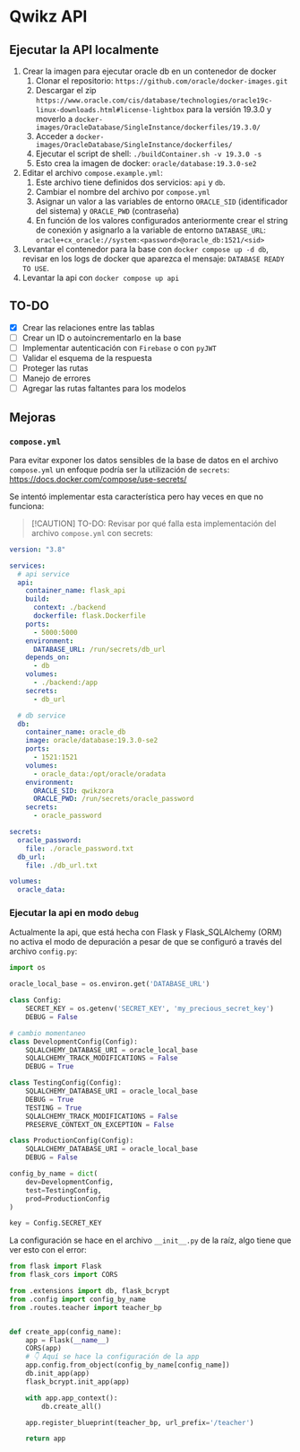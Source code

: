 # Qwikz API

## Ejecutar la API localmente

1. Crear la imagen para ejecutar oracle db en un contenedor de docker
   1. Clonar el repositorio: `https://github.com/oracle/docker-images.git`
   2. Descargar el zip `https://www.oracle.com/cis/database/technologies/oracle19c-linux-downloads.html#license-lightbox` para la versión 19.3.0 y moverlo a `docker-images/OracleDatabase/SingleInstance/dockerfiles/19.3.0/`
   3. Acceder a `docker-images/OracleDatabase/SingleInstance/dockerfiles/`
   4. Ejecutar el script de shell: `./buildContainer.sh -v 19.3.0 -s`
   5. Esto crea la imagen de docker: `oracle/database:19.3.0-se2`
2. Editar el archivo `compose.example.yml`:
   1. Este archivo tiene definidos dos servicios: `api` y `db`.
   2. Cambiar el nombre del archivo por `compose.yml`
   3. Asignar un valor a las variables de entorno `ORACLE_SID` (identificador del sistema) y `ORACLE_PWD` (contraseña)
   4. En función de los valores configurados anteriormente crear el string de conexión y asignarlo a la variable de entorno `DATABASE_URL`:
      `oracle+cx_oracle://system:<password>@oracle_db:1521/<sid>`
3. Levantar el contenedor para la base con `docker compose up -d db`, revisar en los logs de docker que aparezca el mensaje: `DATABASE READY TO USE`.
4. Levantar la api con `docker compose up api`

## TO-DO

- [x] Crear las relaciones entre las tablas
- [ ] Crear un ID o autoincrementarlo en la base
- [ ] Implementar autenticación con `Firebase` o con `pyJWT`
- [ ] Validar el esquema de la respuesta
- [ ] Proteger las rutas
- [ ] Manejo de errores
- [ ] Agregar las rutas faltantes para los modelos

## Mejoras

### `compose.yml`

Para evitar exponer los datos sensibles de la base de datos en el archivo `compose.yml` un enfoque podría ser la utilización de `secrets`: <https://docs.docker.com/compose/use-secrets/>

Se intentó implementar esta característica pero hay veces en que no funciona:

> [!CAUTION] TO-DO:
> Revisar por qué falla esta implementación del archivo `compose.yml` con secrets:

```yml
version: "3.8"

services:
  # api service
  api:
    container_name: flask_api
    build:
      context: ./backend
      dockerfile: flask.Dockerfile
    ports:
      - 5000:5000
    environment:
      DATABASE_URL: /run/secrets/db_url
    depends_on:
      - db
    volumes:
      - ./backend:/app
    secrets:
      - db_url

  # db service
  db:
    container_name: oracle_db
    image: oracle/database:19.3.0-se2
    ports:
      - 1521:1521
    volumes:
      - oracle_data:/opt/oracle/oradata
    environment:
      ORACLE_SID: qwikzora
      ORACLE_PWD: /run/secrets/oracle_password
    secrets:
      - oracle_password

secrets:
  oracle_password:
    file: ./oracle_password.txt
  db_url:
    file: ./db_url.txt

volumes:
  oracle_data:
```

### Ejecutar la api en modo `debug`

Actualmente la api, que está hecha con Flask y Flask_SQLAlchemy (ORM) no activa el modo de depuración a pesar de que se configuró a través del archivo `config.py`:

```py
import os

oracle_local_base = os.environ.get('DATABASE_URL')

class Config:
    SECRET_KEY = os.getenv('SECRET_KEY', 'my_precious_secret_key')
    DEBUG = False

# cambio momentaneo
class DevelopmentConfig(Config):
    SQLALCHEMY_DATABASE_URI = oracle_local_base
    SQLALCHEMY_TRACK_MODIFICATIONS = False
    DEBUG = True

class TestingConfig(Config):
    SQLALCHEMY_DATABASE_URI = oracle_local_base
    DEBUG = True
    TESTING = True
    SQLALCHEMY_TRACK_MODIFICATIONS = False
    PRESERVE_CONTEXT_ON_EXCEPTION = False

class ProductionConfig(Config):
    SQLALCHEMY_DATABASE_URI = oracle_local_base
    DEBUG = False

config_by_name = dict(
    dev=DevelopmentConfig,
    test=TestingConfig,
    prod=ProductionConfig
)

key = Config.SECRET_KEY
```

La configuración se hace en el archivo `__init__.py` de la raíz, algo tiene que ver esto con el error:

```py
from flask import Flask
from flask_cors import CORS

from .extensions import db, flask_bcrypt
from .config import config_by_name
from .routes.teacher import teacher_bp


def create_app(config_name):
    app = Flask(__name__)
    CORS(app)
    # 👇 Aquí se hace la configuración de la app
    app.config.from_object(config_by_name[config_name])
    db.init_app(app)
    flask_bcrypt.init_app(app)

    with app.app_context():
        db.create_all()

    app.register_blueprint(teacher_bp, url_prefix='/teacher')

    return app
```
